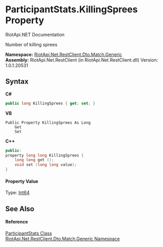 # ParticipantStats.KillingSprees Property 
RiotApi.NET Documentation 

Number of killing sprees

**Namespace:**&nbsp;<a href="f4767f78-ec21-8fc9-5619-34d53bfe8e2e">RiotApi.Net.RestClient.Dto.Match.Generic</a><br />**Assembly:**&nbsp;RiotApi.Net.RestClient (in RiotApi.Net.RestClient.dll) Version: 1.0.1.20531

## Syntax

**C#**<br />
``` C#
public long KillingSprees { get; set; }
```

**VB**<br />
``` VB
Public Property KillingSprees As Long
	Get
	Set
```

**C++**<br />
``` C++
public:
property long long KillingSprees {
	long long get ();
	void set (long long value);
}
```


#### Property Value
Type: <a href="http://msdn2.microsoft.com/en-us/library/6yy583ek" target="_blank">Int64</a>

## See Also


#### Reference
<a href="6cf2da61-4838-9779-c9d7-28ca3301a6e2">ParticipantStats Class</a><br /><a href="f4767f78-ec21-8fc9-5619-34d53bfe8e2e">RiotApi.Net.RestClient.Dto.Match.Generic Namespace</a><br />